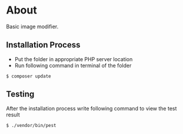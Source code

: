 # About
Basic image modifier.

## Installation Process
- Put the folder in appropriate PHP server location
- Run following command in terminal of the folder
```
$ composer update
```

## Testing
After the installation process write following command to view the test result
```
$ ./vendor/bin/pest
```
